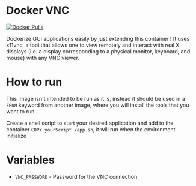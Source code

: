 # Docker VNC
[![Docker Pulls](https://img.shields.io/docker/pulls/miguelwill/debian-vnc.svg?style=plastic)](https://hub.docker.com/r/miguelwill/debian-vnc/)

Dockerize GUI applications easily by just extending this container ! It uses x11vnc, a tool that allows one to view remotely and interact with real X displays (i.e. a display corresponding to a physical monitor, keyboard, and mouse) with any VNC viewer.

# How to run

This image isn't intended to be run as it is, instead it should be used in a `FROM` keyword from another image, where you will install the tools that you want to run.

Create a shell script to start your desired application and add to the container `COPY yourScript /app.sh`, it will run when the environment initialize

# Variables

  * `VNC_PASSWORD` - Password for the VNC connection

